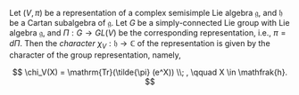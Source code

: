 Let $(V, \pi)$ be a representation of a complex semisimple Lie algebra $\mathfrak{g}$, and $\mathfrak{h}$ be a Cartan subalgebra of $\mathfrak{g}$. Let $G$ be a simply-connected Lie group with Lie algebra $\mathfrak{g}$, and $\Pi: G \to GL(V)$ be the corresponding representation, i.e., $\pi = d \Pi$. Then the *character* $\chi_V: \mathfrak{h} \to \mathbb{C}$ of the representation is given by the character of the group representation, namely,

$$
\chi_V(X) = \mathrm{Tr}(\tilde{\pi} (e^X)) \\; , \qquad X \in \mathfrak{h}.
$$
